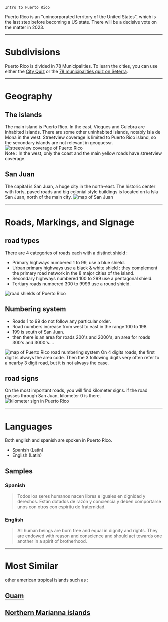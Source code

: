 `Intro to Puerto Rico`

Puerto Rico is an "unincorporated territory of the United States", which is the last step before becoming a US state. There will be a decisive vote on the matter in 2023.

---

# Subdivisions

Puerto Rico is divided in 78 Municipalities.
<CountryMap code="PRI" scale="800" />
To learn the cities, you can use either the [City Quiz](https://super-duper.fr/country/quizz_cities_en.php) or the [78 municipalities quiz on Seterra](https://www.geoguessr.com/seterra/en/vgp/3550).

---

# Geography

## The islands
The main island is Puerto Rico. In the east, Vieques and Culebra are inhabited islands.  There are some other uninhabited islands, notably Isla de Mona in the west. Streetview coverage is limited to Puerto Rico island, so the secondary islands are not relevant in geoguessr.
<img src="/img/PRI/streetview.png" alt="streetview coverage of Puerto Rico" />  
Note : In the west, only the coast and the main yellow roads have streetview coverage.

## San Juan
The capital is San Juan, a huge city in the north-east. The historic center with forts, paved roads and big colonial style buildings is located on la Isla San Juan, north of the main city.
<img src="/img/PRI/sanjuan.png" alt="map of San Juan" />

---

# Roads, Markings, and Signage

## road types
There are 4 categories of roads each with a distinct shield :
- Primary highways numbered 1 to 99, use a blue shield.
- Urban primary highways use a black & white shield : they complement the primary road network in the 8 major cities of the island.
- Secondary highways numbered 100 to 299 use a pentagonal shield.
- Tertiary roads numbered 300 to 9999 use a round shield.
<img src="/img/PRI/shields.png" alt="road shields of Puerto Rico" />

## Numbering system

- Roads 1 to 99 do not follow any particular order.
- Road numbers increase from west to east in the range 100 to 198.
- 199 is south of San Juan.
- then there is an area for roads 200's and 2000's, an area for roads 300's and 3000's....
<img src="/img/PRI/roads.png" alt="map of Puerto Rico road numbering system"/>
On 4 digits roads, the first digit is always the area code. Then the 3 following digits very often refer to a nearby 3 digit road, but it is not always the case.

## road signs
On the most important roads, you will find kilometer signs. if the road passes through San Juan, kilometer 0 is there.          
<img src="/img/MYS/kilometrage.png" alt="kilometer sign in Puerto Rico" />

---

# Languages

Both english and spanish are spoken in Puerto Rico.

- Spanish (Latin)
- English (Latin)

## Samples

### Spanish

> Todos los seres humanos nacen libres e iguales en dignidad y derechos. Están dotados de razón y conciencia y deben comportarse unos con otros con espíritu de fraternidad.


### English

> All human beings are born free and equal in dignity and rights. They are endowed with reason and conscience and should act towards one another in a spirit of brotherhood.

---

# Most Similar

other american tropical islands such as :

## [Guam](/countries/GUM)

## [Northern Marianna islands](/countries/MNP) 


